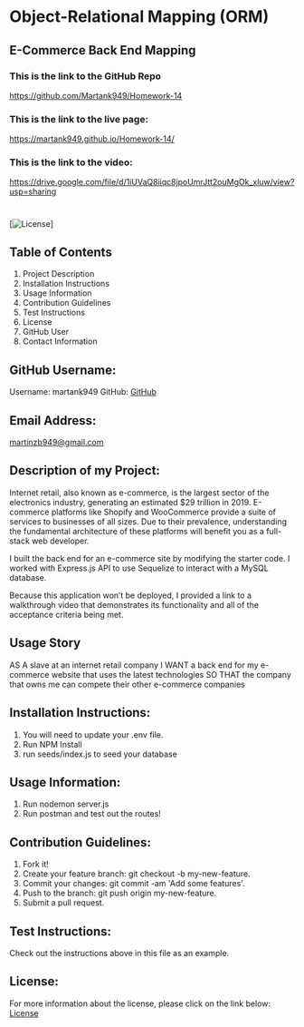 # Object-Relational Mapping (ORM)

## E-Commerce Back End Mapping

### This is the link to the GitHub Repo

https://github.com/Martank949/Homework-14

### This is the link to the live page:

https://martank949.github.io/Homework-14/

### This is the link to the video:

https://drive.google.com/file/d/1iUVaQ8iiqc8jpoUmrJtt2ouMgOk_xluw/view?usp=sharing

#

[![License](https://img.shields.io/badge/License-Apache-blue.svg "License Badge")]

## Table of Contents

1. Project Description
2. Installation Instructions
3. Usage Information
4. Contribution Guidelines
5. Test Instructions
6. License
7. GitHub User
8. Contact Information

## GitHub Username:

Username: martank949
GitHub: [GitHub](https://github.com/martank949)

## Email Address:

martinzb949@gmail.com

## Description of my Project:

Internet retail, also known as e-commerce, is the largest sector of the electronics industry, generating an estimated $29 trillion in 2019. E-commerce platforms like Shopify and WooCommerce provide a suite of services to businesses of all sizes. Due to their prevalence, understanding the fundamental architecture of these platforms will benefit you as a full-stack web developer.

I built the back end for an e-commerce site by modifying the starter code. I worked with Express.js API to use Sequelize to interact with a MySQL database.

Because this application won’t be deployed, I provided a link to a walkthrough video that demonstrates its functionality and all of the acceptance criteria being met.

## Usage Story

AS A slave at an internet retail company
I WANT a back end for my e-commerce website that uses the latest technologies
SO THAT the company that owns me can compete their other e-commerce companies

## Installation Instructions:

1. You will need to update your .env file.
2. Run NPM Install
3. run seeds/index.js to seed your database

## Usage Information:

1. Run nodemon server.js
2. Run postman and test out the routes!

## Contribution Guidelines:

1. Fork it!
2. Create your feature branch: git checkout -b my-new-feature.
3. Commit your changes: git commit -am 'Add some features'.
4. Push to the branch: git push origin my-new-feature.
5. Submit a pull request.

## Test Instructions:

Check out the instructions above in this file as an example.

## License:

For more information about the license, please click on the link below:
[License](https://opensource.org/licenses/Apache)
